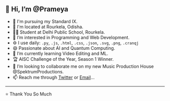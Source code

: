 ## 👋 Hi, I’m @Prameya
- 🏢 I'm pursuing my Standard IX.
- 📍 I'm located at Rourkela, Odisha.
- 👦🏻 Student at Delhi Public School, Rourkela.
- 👀 I’m interested in Programming and Web Development.
- ⚙️ I use daily: <code>.py</code>, <code>.js</code>, <code>.html</code>, <code>.css</code>, <code>.json</code>, <code>.svg</code>, <code>.png</code>, <code>.cranqj</code>
- 😄 Passionate about AI and Quantum Computing.
- 🌱 I’m currently learning Video Editing and ML.
- 🏆 AISC Challenge of the Year, Season 1 Winner.
- 💞️ I’m looking to collaborate me on my new Music Production House @SpektrumProductions.
- 📫 Reach me through <a href="https://twitter.com/MohantyPrameya" target="_blank">Twitter</a> or <a href="mailto:prameyamohanty14@gmail.com" target="_blank">Email</a>...
_____
⭐️ Thank You So Much
<!---
Prameya14/Prameya14 is a ✨ special ✨ repository because its `README.md` (this file) appears on your GitHub profile.
You can click the Preview link to take a look at your changes.
--->

